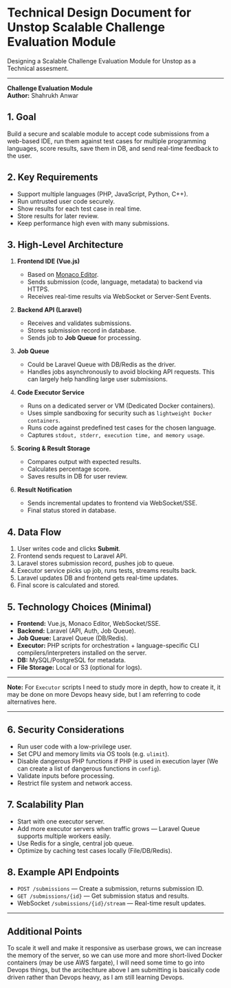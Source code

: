 # Technical Design Document for Unstop Scalable Challenge Evaluation Module

Designing a Scalable Challenge Evaluation Module for Unstop as a Technical assesment.

---

**Challenge Evaluation Module**  
**Author:** Shahrukh Anwar

## 1. Goal

Build a secure and scalable module to accept code submissions from a web-based IDE, run them against test cases for multiple programming languages, score results, save them in DB, and send real-time feedback to the user.

## 2. Key Requirements

- Support multiple languages (PHP, JavaScript, Python, C++).
- Run untrusted user code securely.
- Show results for each test case in real time.
- Store results for later review.
- Keep performance high even with many submissions.

## 3. High-Level Architecture

1. **Frontend IDE (Vue.js)**

   - Based on [Monaco Editor](https://www.npmjs.com/package/@guolao/vue-monaco-editor).
   - Sends submission (code, language, metadata) to backend via HTTPS.
   - Receives real-time results via WebSocket or Server-Sent Events.

2. **Backend API (Laravel)**

   - Receives and validates submissions.
   - Stores submission record in database.
   - Sends job to **Job Queue** for processing.

3. **Job Queue**

   - Could be Laravel Queue with DB/Redis as the driver.
   - Handles jobs asynchronously to avoid blocking API requests. This can largely help handling large user submissions.

4. **Code Executor Service**

   - Runs on a dedicated server or VM (Dedicated Docker containers).
   - Uses simple sandboxing for security such as `lightweight Docker containers`.
   - Runs code against predefined test cases for the chosen language.
   - Captures `stdout, stderr, execution time, and memory usage`.

5. **Scoring & Result Storage**

   - Compares output with expected results.
   - Calculates percentage score.
   - Saves results in DB for user review.

6. **Result Notification**
   - Sends incremental updates to frontend via WebSocket/SSE.
   - Final status stored in database.

## 4. Data Flow

1. User writes code and clicks **Submit**.
2. Frontend sends request to Laravel API.
3. Laravel stores submission record, pushes job to queue.
4. Executor service picks up job, runs tests, streams results back.
5. Laravel updates DB and frontend gets real-time updates.
6. Final score is calculated and stored.

## 5. Technology Choices (Minimal)

- **Frontend:** Vue.js, Monaco Editor, WebSocket/SSE.
- **Backend:** Laravel (API, Auth, Job Queue).
- **Job Queue:** Laravel Queue (DB/Redis).
- **Executor:** PHP scripts for orchestration + language-specific CLI compilers/interpreters installed on the server.
- **DB:** MySQL/PostgreSQL for metadata.
- **File Storage:** Local or S3 (optional for logs).

---

**Note:** For `Executor` scripts I need to study more in depth, how to create it, it may be done on more Devops heavy side, but I am referring to code alternatives here.

---

## 6. Security Considerations

- Run user code with a low-privilege user.
- Set CPU and memory limits via OS tools (e.g. `ulimit`).
- Disable dangerous PHP functions if PHP is used in execution layer (We can create a list of dangerous functions in `config`).
- Validate inputs before processing.
- Restrict file system and network access.

## 7. Scalability Plan

- Start with one executor server.
- Add more executor servers when traffic grows — Laravel Queue supports multiple workers easily.
- Use Redis for a single, central job queue.
- Optimize by caching test cases locally (File/DB/Redis).

## 8. Example API Endpoints

- `POST /submissions` — Create a submission, returns submission ID.
- `GET /submissions/{id}` — Get submission status and results.
- WebSocket `/submissions/{id}/stream` — Real-time result updates.

---

## **Additional Points**

To scale it well and make it responsive as userbase grows, we can increase the memory of the server, so we can use more and more short-lived Docker containers (may be use AWS fargate), I will need some time to go into Devops things, but the arcitechture above I am submitting is basically code driven rather than Devops heavy, as I am still learning Devops.
